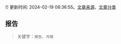 :alarm_clock: 更新时间: 2024-02-19 08:36:55。[文章来源](/README.md)、[文章分类](/TAGS.md)

## 报告


> 关键字：`报告`、`月报`



